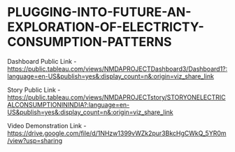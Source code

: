 # PLUGGING-INTO-FUTURE-AN-EXPLORATION-OF-ELECTRICTY-CONSUMPTION-PATTERNS


Dashboard Public Link - https://public.tableau.com/views/NMDAPROJECTDashboard3/Dashboard1?:language=en-US&publish=yes&:display_count=n&:origin=viz_share_link

Story Public Link - https://public.tableau.com/views/NMDAPROJECTstory/STORYONELECTRICALCONSUMPTIONININDIA?:language=en-US&publish=yes&:display_count=n&:origin=viz_share_link


Video Demonstration Link - https://drive.google.com/file/d/1NHzw1399vWZk2pur3BkcHgCWkQ_5YR0m/view?usp=sharing
